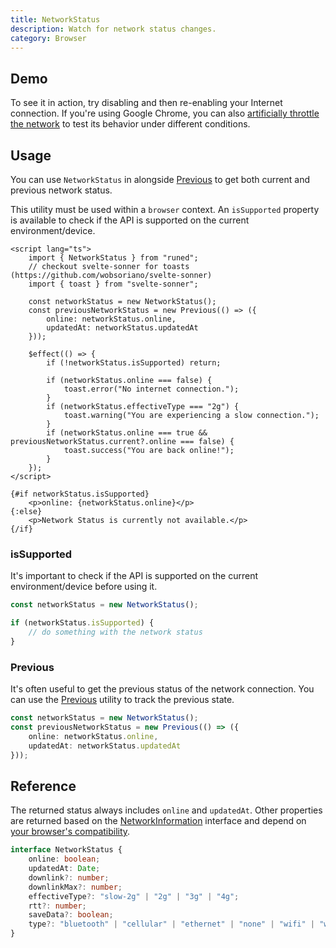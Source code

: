 ```yaml
---
title: NetworkStatus
description: Watch for network status changes.
category: Browser
---
```


<script>
import Demo from "$lib/components/demos/network-status.svelte";
import { Callout } from "$lib/components";
</script>

## Demo

To see it in action, try disabling and then re-enabling your Internet connection. If you're using
Google Chrome, you can also
[artificially throttle the network](https://developer.chrome.com/docs/devtools/settings/throttling)
to test its behavior under different conditions.

<Demo />

## Usage

You can use `NetworkStatus` in alongside [Previous](https://runed.dev/docs/utilities/previous) to
get both current and previous network status.

<Callout type="warning">

This utility must be used within a `browser` context. An `isSupported` property is available to
check if the API is supported on the current environment/device.

</Callout>

```svelte
<script lang="ts">
	import { NetworkStatus } from "runed";
	// checkout svelte-sonner for toasts (https://github.com/wobsoriano/svelte-sonner)
	import { toast } from "svelte-sonner";

	const networkStatus = new NetworkStatus();
	const previousNetworkStatus = new Previous(() => ({
		online: networkStatus.online,
		updatedAt: networkStatus.updatedAt
	}));

	$effect(() => {
		if (!networkStatus.isSupported) return;

		if (networkStatus.online === false) {
			toast.error("No internet connection.");
		}
		if (networkStatus.effectiveType === "2g") {
			toast.warning("You are experiencing a slow connection.");
		}
		if (networkStatus.online === true && previousNetworkStatus.current?.online === false) {
			toast.success("You are back online!");
		}
	});
</script>

{#if networkStatus.isSupported}
	<p>online: {networkStatus.online}</p>
{:else}
	<p>Network Status is currently not available.</p>
{/if}
```

### isSupported

It's important to check if the API is supported on the current environment/device before using it.

```ts
const networkStatus = new NetworkStatus();

if (networkStatus.isSupported) {
	// do something with the network status
}

```

### Previous

It's often useful to get the previous status of the network connection. You can use the
[Previous](https://runed.dev/docs/utilities/previous) utility to track the previous state.

```ts
const networkStatus = new NetworkStatus();
const previousNetworkStatus = new Previous(() => ({
	online: networkStatus.online,
	updatedAt: networkStatus.updatedAt
}));
```

## Reference

The returned status always includes `online` and `updatedAt`. Other properties are returned based on
the
[NetworkInformation](https://developer.mozilla.org/en-US/docs/Web/API/NetworkInformation#instance_properties)
interface and depend on
[your browser's compatibility](https://developer.mozilla.org/en-US/docs/Web/API/NetworkInformation#browser_compatibility).

```typescript
interface NetworkStatus {
	online: boolean;
	updatedAt: Date;
	downlink?: number;
	downlinkMax?: number;
	effectiveType?: "slow-2g" | "2g" | "3g" | "4g";
	rtt?: number;
	saveData?: boolean;
	type?: "bluetooth" | "cellular" | "ethernet" | "none" | "wifi" | "wimax" | "other" | "unknown";
}
```
